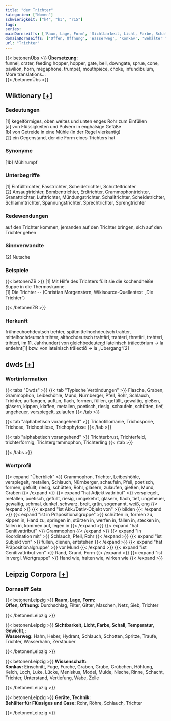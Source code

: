 ```yaml
---
title: "der Trichter"
kategorien: ["Nomen"]
schwierigkeit: ["k4", "h3", "r15"]
tags:
series:
mainDornseiffs: ['Raum, Lage, Form', 'Sichtbarkeit, Licht, Farbe, Schall, Temperatur, Gewicht,', 'Wissenschaft', 'Geräte, Technik']
domainDornseiffs: ['Offen, Öffnung', 'Wasserweg', 'Konkav', 'Behälter für Flüssiges und Gase']
url: "Trichter"
---
```


{{< betonenÜbs >}}
**Übersetzung:**  
funnel, crater, feeding hopper, hopper, gate, bell, downgate, sprue, cone, pavilion, horn, megaphone, trumpet, mouthpiece, choke, infundibulum, More translations...  
{{< /betonenÜbs >}}

## Wiktionary [[+](https://de.wiktionary.org/wiki/Trichter)]

### Bedeutungen
[1] kegelförmiges, oben weites und unten enges Rohr zum Einfüllen  
[a] von Flüssigkeiten und Pulvern in enghalsige Gefäße  
[b] von Getreide in eine Mühle (in der Regel vierkantig)  
[2] ein Gegenstand, der die Form eines Trichters hat  

### Synonyme
[1b] Mühlrumpf  

### Unterbegriffe
[1] Einfülltrichter, Fasstrichter, Scheidetrichter, Schütteltrichter  
[2] Ansaugtrichter, Bombentrichter, Erdtrichter, Grammophontrichter, Granattrichter, Lufttrichter, Mündungstrichter, Schalltrichter, Scheidetrichter, Schlammtrichter, Spannungstrichter, Sprechtrichter, Sprengtrichter  

### Redewendungen
auf den Trichter kommen, jemanden auf den Trichter bringen, sich auf den Trichter gehen  

### Sinnverwandte
[2] Nutsche  

### Beispiele
{{< betonenZB >}}
[1] Mit Hilfe des Trichters füllt sie die kochendheiße Suppe in die Thermoskanne.  
[1] Die Trichter -- (Christian Morgenstern, Wikisource-Quellentext „Die Trichter“)  

{{< /betonenZB >}}
### Herkunft
frühneuhochdeutsch trehter, spätmittelhochdeutsch trahter, mittelhochdeutsch trihter, althochdeutsch trahtāri, trahteri, thretāri, trehteri, trihteri, im 11. Jahrhundert von gleichbedeutend lateinisch trāiectōrium → la entlehnt[1] bzw. von lateinisch trāiectiō → la „Übergang“[2]  



## dwds [[+](https://www.dwds.de/wb/Trichter)]

### Wortinformation
{{< tabs "Dwds" >}}
{{< tab "Typische Verbindungen" >}}
Flasche, Graben, Grammophon, Leibeshöhle, Mund, Nürnberger, Pfeil, Rohr, Schlauch, Trichter, auffangen, auftun, flach, formen, füllen, gefüllt, gewaltig, gießen, gläsern, kippen, klaffen, metallen, poetisch, riesig, schaufeln, schütten, tief, ungeheuer, verspiegelt, zulaufen
{{< /tab >}}

{{< tab "alphabetisch vorangehend" >}}
Trichotillomanie, Trichosporie, Trichose, Trichoptilose, Trichophytose
{{< /tab >}}

{{< tab "alphabetisch vorangehend" >}}
Trichterbrust, Trichterfeld, trichterförmig, Trichtergrammophon, Trichterling
{{< /tab >}}

{{< /tabs >}}

### Wortprofil
{{< expand "Überblick" >}} Grammophon, Trichter, Leibeshöhle, verspiegelt, metallen, Schlauch, Nürnberger, schaufeln, Pfeil, poetisch, formen, gefüllt, riesig, schütten, Rohr, gläsern, zulaufen, gießen, Mund, Graben {{< /expand >}}
{{< expand "hat Adjektivattribut" >}} verspiegelt, metallen, poetisch, gefüllt, riesig, umgekehrt, gläsern, flach, tief, ungeheuer, gewaltig, schmal, dunkel, schwarz, breit, grün, sogenannt, weiß, eng {{< /expand >}}
{{< expand "ist Akk./Dativ-Objekt von" >}} bilden {{< /expand >}}
{{< expand "ist in Präpositionalgruppe" >}} schütten in, formen zu, kippen in, Hand zu, springen in, stürzen in, werfen in, fällen in, stecken in, fallen in, kommen auf, legen in {{< /expand >}}
{{< expand "hat Genitivattribut" >}} Grammophon {{< /expand >}}
{{< expand "in Koordination mit" >}} Schlauch, Pfeil, Rohr {{< /expand >}}
{{< expand "ist Subjekt von" >}} füllen, dienen, entstehen {{< /expand >}}
{{< expand "hat Präpositionalgruppe" >}} vor Mund {{< /expand >}}
{{< expand "ist Genitivattribut von" >}} Rand, Grund, Form {{< /expand >}}
{{< expand "ist in vergl. Wortgruppe" >}} Hand wie, halten wie, wirken wie {{< /expand >}}

## Leipzig Corpora [[+](https://corpora.uni-leipzig.de/en/res?word=Trichter&corpusId=deu_newscrawl-public_2018)]

### Dornseiff Sets
{{< betonenLeipzig >}}
**Raum, Lage, Form:**  
**Offen, Öffnung:** Durchschlag, Filter, Gitter, Maschen, Netz, Sieb, Trichter  

{{< /betonenLeipzig >}}


{{< betonenLeipzig >}}
**Sichtbarkeit, Licht, Farbe, Schall, Temperatur, Gewicht,:**  
**Wasserweg:** Hahn, Heber, Hydrant, Schlauch, Schotten, Spritze, Traufe, Trichter, Wasserhahn, Zerstäuber  

{{< /betonenLeipzig >}}


{{< betonenLeipzig >}}
**Wissenschaft:**  
**Konkav:** Einschnitt, Fuge, Furche, Graben, Grube, Grübchen, Höhlung, Kelch, Loch, Luke, Lücke, Meniskus, Model, Mulde, Nische, Rinne, Schacht, Trichter, Unterstand, Vertiefung, Wabe, Zelle  

{{< /betonenLeipzig >}}


{{< betonenLeipzig >}}
**Geräte, Technik:**  
**Behälter für Flüssiges und Gase:** Rohr, Röhre, Schlauch, Trichter  

{{< /betonenLeipzig >}}
